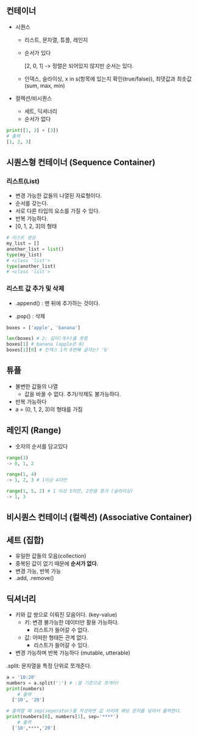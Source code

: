 ## 컨테이너

* 시퀀스

  * 리스트, 문자열, 튜플, 레인지

  * 순서가 있다

    [2, 0, 1] -> 정렬은 되어있지 않지만 순서는 있다. 

  * 인덱스, 슬라이싱, x in s(항목에 있는지 확인(true/false)), 최댓값과 최솟값(sum, max, min)

* 컬렉션/비시퀀스

  * 세트, 딕셔너리 
  * 순서가 없다



```python
print([1, 2] + [3])
# 출력
[1, 2, 3]
```



## 시퀀스형 컨테이너 (Sequence Container)

### 리스트(List)

* 변경 가능한 값들의 나열된 자료형이다.
* 순서를 갖는다.
* 서로 다른 타입의 요소를 가질 수 있다. 
* 반복 가능하다.
* [0, 1, 2, 3]의 형태



```python
# 리스트 생성
my_list = []
another_list = list()
type(my_list)
# <class 'list'>
type(another_list)
# <class 'list'>
```



### 리스트 값 추가 및 삭제

* .append() : 맨 뒤에 추가하는 것이다. 

* .pop() : 삭제



```python
boxes = ['apple', 'banana']

len(boxes) # 2; 길이(개수)를 뜻함
boxes[1] # banana (apple은 0)
boxes[1][0] # 인덱스 1의 0번째 글자는? 'b'
```





## 튜플

* 불변한 값들의 나열
  * 값을 바꿀 수 없다. 추가/삭제도 불가능하다.
* 반복 가능하다
* a = (0, 1, 2, 3)의 형태를 가짐



## 레인지 (Range)

* 숫자의 순서를 담고있다

```python
range(3)
-> 0, 1, 2

range(1, 4)
-> 1, 2, 3 # 1이상 4미만

range(1, 5, 2) # 1 이상 5미만, 2만큼 증가 (슬라이싱)
-> 1, 3
```





## 비시퀀스 컨테이너 (컬렉션) (Associative Container)

## 세트 (집합)

* 유일한 값들의 모음(collection)
* 중복된 값이 없기 때문에 **순서가 없다.** 
* 변경 가능, 반복 가능 
* .add, .remove()



## 딕셔너리

* 키와 값 쌍으로 이뤄진 모음이다. (key-value)
  * 키: 변경 불가능한 데이터만 활용 가능하다.
    * 리스트가 들어갈 수 없다.
  * 값: 어떠한 형태든 관계 없다.
    * 리스트가 들어갈 수 있다.
* 변경 가능하며 반복 가능하다 (mutable, utterable)



.split: 문자열을 특정 단위로 쪼개준다.

```python
a = '10:20'
numbers = a.split(':') # :을 기준으로 쪼개라!
print(numbers)
	# 출력
  ['10', '20']

# 출력할 때 sep(seperator)를 작성하면 값 사이에 해당 문자를 넣어서 출력한다.
print(numbers[0], numbers[1], sep='****')
	# 출력
  ['10',****,'20']
```

